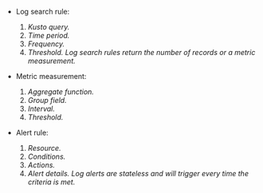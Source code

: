 - Log search rule:
	1. *Kusto query.*
	2. *Time period.*
	3. *Frequency.*
	4. *Threshold.*
*Log search rules return the number of records or a metric measurement.*

- Metric measurement:
	1. *Aggregate function.*
	2. *Group field.*
	3. *Interval.*
	4. *Threshold.*

- Alert rule:
	1. *Resource.*
	2. *Conditions.*
	3. *Actions.*
	4. *Alert details.*
*Log alerts are stateless and will trigger every time the criteria is met.*
